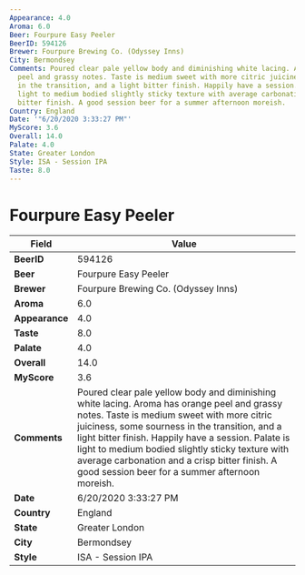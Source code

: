 ```yaml
---
Appearance: 4.0
Aroma: 6.0
Beer: Fourpure Easy Peeler
BeerID: 594126
Brewer: Fourpure Brewing Co. (Odyssey Inns)
City: Bermondsey
Comments: Poured clear pale yellow body and diminishing white lacing. Aroma has orange
  peel and grassy notes. Taste is medium sweet with more citric juiciness, some sourness
  in the transition, and a light bitter finish. Happily have a session. Palate is
  light to medium bodied slightly sticky texture with average carbonation and a crisp
  bitter finish. A good session beer for a summer afternoon moreish.
Country: England
Date: '"6/20/2020 3:33:27 PM"'
MyScore: 3.6
Overall: 14.0
Palate: 4.0
State: Greater London
Style: ISA - Session IPA
Taste: 8.0
---
```


# Fourpure Easy Peeler

| Field         | Value |
|---------------|-------|
| **BeerID** | 594126 |
| **Beer** | Fourpure Easy Peeler |
| **Brewer** | Fourpure Brewing Co. (Odyssey Inns) |
| **Aroma** | 6.0 |
| **Appearance** | 4.0 |
| **Taste** | 8.0 |
| **Palate** | 4.0 |
| **Overall** | 14.0 |
| **MyScore** | 3.6 |
| **Comments** | Poured clear pale yellow body and diminishing white lacing. Aroma has orange peel and grassy notes. Taste is medium sweet with more citric juiciness, some sourness in the transition, and a light bitter finish. Happily have a session. Palate is light to medium bodied slightly sticky texture with average carbonation and a crisp bitter finish. A good session beer for a summer afternoon moreish. |
| **Date** | 6/20/2020 3:33:27 PM |
| **Country** | England |
| **State** | Greater London |
| **City** | Bermondsey |
| **Style** | ISA - Session IPA |
